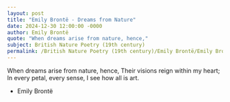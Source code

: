 ```yaml
---
layout: post
title: "Emily Brontë - Dreams from Nature"
date: 2024-12-30 12:00:00 -0000
author: Emily Brontë
quote: "When dreams arise from nature, hence,"
subject: British Nature Poetry (19th century)
permalink: /British Nature Poetry (19th century)/Emily Brontë/Emily Brontë - Dreams from Nature
---
```


When dreams arise from nature, hence,
Their visions reign within my heart;
In every petal, every sense,
I see how all is art.

- Emily Brontë
